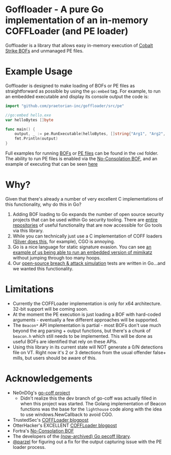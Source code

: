 # Goffloader - A pure Go implementation of an in-memory COFFLoader (and PE loader)

Goffloader is a library that allows easy in-memory execution of [Cobalt Strike BOFs](https://hstechdocs.helpsystems.com/manuals/cobaltstrike/current/userguide/content/topics/beacon-object-files_main.htm) and unmanaged PE files. 

# Example Usage

Goffloader is designed to make loading of BOFs or PE files as straightforward as possible by using the `go:embed` tag. For example, to run an embedded executable and display its console output the code is:

```go
import "github.com/praetorian-inc/goffloader/src/pe"

//go:embed hello.exe
var helloBytes []byte

func main() {
	output, _ := pe.RunExecutable(helloBytes, []string{"Arg1", "Arg2", "Arg3"})
	fmt.Println(output)
}
```

Full examples for running [BOFs](https://github.com/praetorian-inc/goffloader/blob/main/cmd/bof_example/whois_bof.go) or [PE files](https://github.com/praetorian-inc/goffloader/blob/main/cmd/pe_example/hello_pe.go) can be found in the `cmd` folder. The ability to run PE files is enabled via the [No-Consolation BOF](https://github.com/fortra/No-Consolation), and an example of executing that can be seen [here](https://github.com/praetorian-inc/goffloader/blob/main/src/pe/pe_windows.go)

# Why?

Given that there's already a number of very excellent C implementations of this functionality, why do this in Go?

1. Adding BOF loading to Go expands the number of open source security projects that can be used within Go security tooling. There are [entire](https://github.com/trustedsec/CS-Situational-Awareness-BOF) [repositories](https://github.com/trustedsec/CS-Remote-OPs-BOF) of useful functionality that are now accessible for Go tools via this library.
2. While you can technically just use a C implementation of COFF loaders ([Sliver does this](https://github.com/sliverarmory/COFFLoader), for example), CGO is annoying.
3. Go is a nice language for static signature evasion. You can see [an example of us being able to run an embedded version of mimikatz](https://github.com/praetorian-inc/chariot-client/blob/main/cmd/bas/1e247e041d7f404cbfba1a4c67d62aa4.go) without jumping through too many hoops.
4. Our [open-source breach & attack simulation](https://github.com/praetorian-inc/chariot-client?tab=readme-ov-file#bas) tests are written in Go...and we wanted this functionality.

# Limitations

* Currently the COFFLoader implementation is only for x64 architecture. 32-bit support will be coming soon.
* At the moment the PE execution is just loading a BOF with hard-coded arguments - eventually a few different approaches will be supported.
* The `Beacon*` API implementation is partial - most BOFs don't use much beyond the arg parsing + output functions, but there's a chunk of `beacon.h` which still needs to be implemented. This will be done as useful BOFs are identified that rely on these APIs.
* Using this library in its current state will NOT generate a 0/N detections file on VT. Right now it's 2 or 3 detections from the usual offender false+ mills, but users should be aware of this.

# Acknowledgements

* Ne0nD0g's [go-coff project](https://github.com/Ne0nd0g/go-coff/tree/dev)
    * Didn't realize this the dev branch of go-coff was actually filled in when this project was started. The Golang implementation of Beacon functions was the base for the `lighthouse` code along with the idea to use windows.NewCallback to avoid CGO.
* TrustedSec's [COFFLoader blogpost](https://trustedsec.com/blog/coffloader-building-your-own-in-memory-loader-or-how-to-run-bofs)
* OtterHacker's EXCELLENT [COFFLoader blogpost](https://otterhacker.github.io/Malware/CoffLoader.html)
* Fortra's [No-Consolation BOF](https://github.com/fortra/No-Consolation)
* The developers of the [(now-archived) Go pecoff library](https://github.com/RIscRIpt/pecoff).
* [@parzel](https://github.com/parzel) for figuring out a fix for the output capturing issue with the PE loader process.
